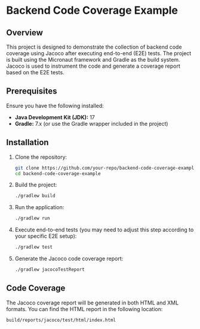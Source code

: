 # Backend Code Coverage Example

## Overview

This project is designed to demonstrate the collection of backend code coverage using Jacoco after executing end-to-end (E2E) tests. The project is built using the Micronaut framework and Gradle as the build system. Jacoco is used to instrument the code and generate a coverage report based on the E2E tests.

## Prerequisites

Ensure you have the following installed:

- **Java Development Kit (JDK):** 17
- **Gradle:** 7.x (or use the Gradle wrapper included in the project)

## Installation

1. Clone the repository:

    ```bash
    git clone https://github.com/your-repo/backend-code-coverage-example.git
    cd backend-code-coverage-example
    ```

2. Build the project:

    ```bash
    ./gradlew build
    ```

3. Run the application:

    ```bash
    ./gradlew run
    ```

4. Execute end-to-end tests (you may need to adjust this step according to your specific E2E setup):

    ```bash
    ./gradlew test
    ```

5. Generate the Jacoco code coverage report:

    ```bash
    ./gradlew jacocoTestReport
    ```

## Code Coverage

The Jacoco coverage report will be generated in both HTML and XML formats. You can find the HTML report in the following location:

```plaintext
build/reports/jacoco/test/html/index.html